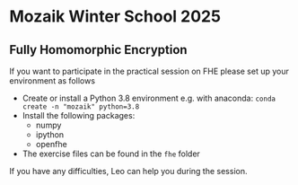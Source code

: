 # Mozaik Winter School 2025

## Fully Homomorphic Encryption
If you want to participate in the practical session on FHE please set up your environment as follows

- Create or install a Python 3.8 environment
    e.g. with anaconda: ```conda create -n "mozaik" python=3.8```
- Install the following packages:
    - numpy
    - ipython
    - openfhe
- The exercise files can be found in the ```fhe``` folder
  
If you have any difficulties, Leo can help you during the session.

